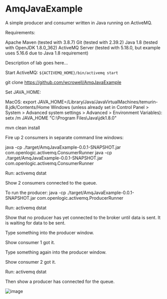 # AmqJavaExample

A simple producer and consumer written in Java running on ActiveMQ.

Requirements:

Apache Maven (tested with 3.8.7)
Git (tested with 2.39.2)
Java 1.8 (tested with OpenJDK 1.8.0_362)
ActiveMQ Server (tested with 5.18.0, but example uses 5.16.6 due to Java 1.8 requirement)

Description of lab goes here…

Start ActiveMQ: <code>${ACTIVEMQ_HOME}/bin/activemq start</code>

git clone https://github.com/wcrowell/AmqJavaExample

Set JAVA_HOME:

MacOS:
export JAVA_HOME=/Library/Java/JavaVirtualMachines/temurin-8.jdk/Contents/Home
Windows (unless already set in Control Panel > System > Advanced system settings > Advanced > Environment Variables):
setx /m JAVA_HOME "C:\Program Files\Java\jdk1.8.0"

mvn clean install

Fire up 2 consumers in separate command line windows:

java -cp ./target/AmqJavaExample-0.0.1-SNAPSHOT.jar com.openlogic.activemq.ConsumerRunner
java -cp ./target/AmqJavaExample-0.0.1-SNAPSHOT.jar com.openlogic.activemq.ConsumerRunner

Run: activemq dstat

Show 2 consumers connected to the queue.

To run the producer: 
java -cp ./target/AmqJavaExample-0.0.1-SNAPSHOT.jar com.openlogic.activemq.ProducerRunner

Run: activemq dstat

Show that no producer has yet connected to the broker until data is sent.  It is waiting for data to be sent.

Type something into the producer window.

Show consumer 1 got it.

Type something again into the producer window.

Show consumer 2 got it.

Run: activemq dstat

Then show a producer has connected for the queue.


![image](https://user-images.githubusercontent.com/18705165/232038752-8d87576c-6ca9-4fb5-8c95-abc1c2142f7d.png)

